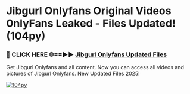 # Jibgurl Onlyfans Original Videos 0nlyFans Leaked - Files Updated! (104py)

<h3>🔴 CLICK HERE 🌐==►► <a href="https://tinyurl.com/2jnfzry5" rel="nofollow">Jibgurl Onlyfans Updated Files</a></h3>

Get Jibgurl Onlyfans and all content. Now you can access all videos and pictures of Jibgurl Onlyfans. New Updated Files 2025!

[![104py](https://i.imgur.com/GyGTBgg.gif)](https://tinyurl.com/2jnfzry5)

